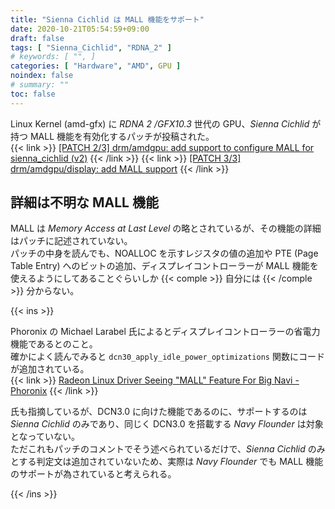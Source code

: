 ```yaml
---
title: "Sienna Cichlid は MALL 機能をサポート"
date: 2020-10-21T05:54:59+09:00
draft: false
tags: [ "Sienna_Cichlid", "RDNA_2" ]
# keywords: [ "", ]
categories: [ "Hardware", "AMD", GPU ]
noindex: false
# summary: ""
toc: false
---
```


Linux Kernel (amd-gfx) に *RDNA 2 /GFX10.3* 世代の GPU、*Sienna Cichlid* が持つ MALL 機能を有効化するパッチが投稿された。  
{{< link >}} [[PATCH 2/3] drm/amdgpu: add support to configure MALL for sienna_cichlid (v2)](https://lists.freedesktop.org/archives/amd-gfx/2020-October/055006.html) {{< /link >}}
{{< link >}} [[PATCH 3/3] drm/amdgpu/display: add MALL support](https://lists.freedesktop.org/archives/amd-gfx/2020-October/055007.html) {{< /link >}}

## 詳細は不明な MALL 機能
MALL は *Memory Access at Last Level* の略とされているが、その機能の詳細はパッチに記述されていない。  
パッチの中身を読んでも、NOALLOC を示すレジスタの値の追加や PTE (Page Table Entry) へのビットの追加、ディスプレイコントローラーが MALL 機能を使えるようにしてあることぐらいしか {{< comple >}} 自分には {{< /comple >}} 分からない。  

{{< ins >}}

Phoronix の Michael Larabel 氏によるとディスプレイコントローラーの省電力機能であるとのこと。  
確かによく読んでみると `dcn30_apply_idle_power_optimizations` 関数にコードが追加されている。  
{{< link >}} [Radeon Linux Driver Seeing "MALL" Feature For Big Navi - Phoronix](https://www.phoronix.com/scan.php?page=news_item&px=Radeon-Big-Navi-MALL-Linux) {{< /link >}}

氏も指摘しているが、DCN3.0 に向けた機能であるのに、サポートするのは *Sienna Cichlid* のみであり、同じく DCN3.0 を搭載する *Navy Flounder* は対象となっていない。  
ただこれもパッチのコメントでそう述べられているだけで、*Sienna Cichlid* のみとする判定文は追加されていないため、実際は *Navy Flounder* でも MALL 機能のサポートが為されていると考えられる。  

{{< /ins >}}

